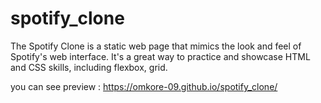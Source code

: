 # spotify_clone
The Spotify Clone is a static web page that mimics the look and feel of Spotify's web interface. It's a great way to practice and showcase HTML and CSS skills, including flexbox, grid.

you can see preview : https://omkore-09.github.io/spotify_clone/
